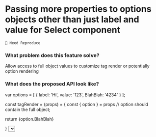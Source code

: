 # Passing more properties to options objects other than just label and value for Select component

`🤔 Need Reproduce`

### What problem does this feature solve?

Allow access to full object values to customize tag render or potentially option rendering

### What does the proposed API look like?

var options = [
{
label: 'Hi',
value: '123',
BlahBlah: '4234'
}
];

const tagRender = (props) = {
const { option } = props
// option should contain the full object;

return <Tag>{option.BlahBlah}</Tag>

}
<Select options={options} tagRender={tagRender}/>

<!-- generated by ant-design-issue-helper. DO NOT REMOVE -->
